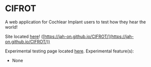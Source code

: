 # CIFROT
A web application for Cochlear Implant users to test how they hear the world!

Site located [here](https://jah-on.github.io/CIFROT/)! ([https://jah-on.github.io/CIFROT/](https://jah-on.github.io/CIFROT/))

Experimental testing page located [here](https://jah-on.github.io/CIFROT/experimental.html). 
Experimental feature(s):
 - None
